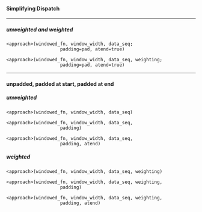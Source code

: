 #### __Simplifying Dispatch__

----
##### unweighted and weighted

```
<approach>(windowed_fn, window_width, data_seq;
                    padding=pad, atend=true)

<approach>(windowed_fn, window_width, data_seq, weighting;
                    padding=pad, atend=true)
```
----

#### unpadded, padded at start, padded at end
##### _unweighted_
```
<approach>(windowed_fn, window_width, data_seq)

<approach>(windowed_fn, window_width, data_seq,
                    padding)

<approach>(windowed_fn, window_width, data_seq,
                    padding, atend)
```

##### _weighted_

```
<approach>(windowed_fn, window_width, data_seq, weighting)

<approach>(windowed_fn, window_width, data_seq, weighting,
                    padding)

<approach>(windowed_fn, window_width, data_seq, weighting,
                    padding, atend)
```

